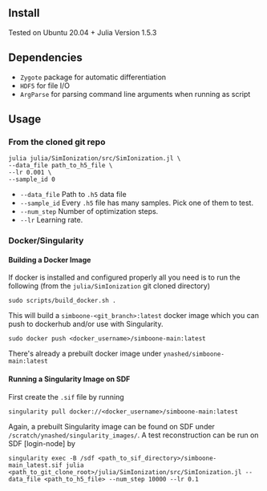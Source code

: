 ## Install

Tested on Ubuntu 20.04 + Julia Version 1.5.3

## Dependencies

- `Zygote` package for automatic differentiation
- `HDF5` for file I/O
- `ArgParse` for parsing command line arguments when running as script

## Usage

### From the cloned git repo
```
julia julia/SimIonization/src/SimIonization.jl \
--data_file path_to_h5_file \
--lr 0.001 \
--sample_id 0
```

  - `--data_file` Path to `.h5` data file
  - `--sample_id` Every `.h5` file has many samples. Pick one of them to test.
  - `--num_step` Number of optimization steps.
  - `--lr` Learning rate.

### Docker/Singularity

#### Building a Docker Image
If docker is installed and configured properly all you need is to run the following (from the `julia/SimIonization` git cloned directory)

```
sudo scripts/build_docker.sh .
```
This will build a `simboone-<git_branch>:latest` docker image which you can push to dockerhub and/or use with Singularity.
```
sudo docker push <docker_username>/simboone-main:latest
```
There's already a prebuilt docker image under `ynashed/simboone-main:latest`

#### Running a Singularity Image on SDF
First create the `.sif` file by running
```
singularity pull docker://<docker_username>/simboone-main:latest
```
Again, a prebuilt Singularity image can be found on SDF under `/scratch/ynashed/singularity_images/`.
A test reconstruction can be run on SDF [login-node] by
```
singularity exec -B /sdf <path_to_sif_directory>/simboone-main_latest.sif julia <path_to_git_clone_root>/julia/SimIonization/src/SimIonization.jl --data_file <path_to_h5_file> --num_step 10000 --lr 0.1
```
